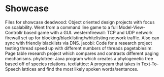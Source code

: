 # Showcase
Files for showcase
  deadwood: Object oriented design projects with focus on scalability. Went from a command line game to a full Model-View-Controllr based game with a GUI.
  westernfirewall: TCP and UDP network firewall set up for blocking/blacklisting/whitelisting network traffic. Also can sync with friendly blacklists via DNS.
  jacobi: Code for a research project testing thread speed up with different numbers of threads
  pagetablesim: Page table research project which compares and contrasts different paging mechanisms.
  phylotree: Java program which creates a phylogenetic tree based off of species relations.
  textlattice: A progream that takes in Text-To-Speech lattices and find the most likely spoken words/sentances.
  
